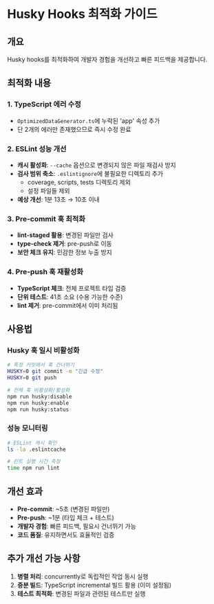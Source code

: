 # Husky Hooks 최적화 가이드

## 개요
Husky hooks를 최적화하여 개발자 경험을 개선하고 빠른 피드백을 제공합니다.

## 최적화 내용

### 1. TypeScript 에러 수정
- `OptimizedDataGenerator.ts`에 누락된 'app' 속성 추가
- 단 2개의 에러만 존재했으므로 즉시 수정 완료

### 2. ESLint 성능 개선
- **캐시 활성화**: `--cache` 옵션으로 변경되지 않은 파일 재검사 방지
- **검사 범위 축소**: `.eslintignore`에 불필요한 디렉토리 추가
  - coverage, scripts, tests 디렉토리 제외
  - 설정 파일들 제외
- **예상 개선**: 1분 13초 → 10초 이내

### 3. Pre-commit 훅 최적화
- **lint-staged 활용**: 변경된 파일만 검사
- **type-check 제거**: pre-push로 이동
- **보안 체크 유지**: 민감한 정보 누출 방지

### 4. Pre-push 훅 재활성화
- **TypeScript 체크**: 전체 프로젝트 타입 검증
- **단위 테스트**: 41초 소요 (수용 가능한 수준)
- **lint 제거**: pre-commit에서 이미 처리됨

## 사용법

### Husky 훅 일시 비활성화
```bash
# 특정 커밋에서 훅 건너뛰기
HUSKY=0 git commit -m "긴급 수정"
HUSKY=0 git push

# 전체 훅 비활성화/활성화
npm run husky:disable
npm run husky:enable
npm run husky:status
```

### 성능 모니터링
```bash
# ESLint 캐시 확인
ls -la .eslintcache

# 린트 실행 시간 측정
time npm run lint
```

## 개선 효과
- **Pre-commit**: ~5초 (변경된 파일만)
- **Pre-push**: ~1분 (타입 체크 + 테스트)
- **개발자 경험**: 빠른 피드백, 필요시 건너뛰기 가능
- **코드 품질**: 유지하면서도 효율적인 검증

## 추가 개선 가능 사항
1. **병렬 처리**: concurrently로 독립적인 작업 동시 실행
2. **증분 빌드**: TypeScript incremental 빌드 활용 (이미 설정됨)
3. **테스트 최적화**: 변경된 파일과 관련된 테스트만 실행